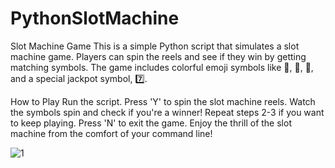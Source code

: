 # PythonSlotMachine


Slot Machine Game
This is a simple Python script that simulates a slot machine game. Players can spin the reels and see if they win by getting matching symbols. The game includes colorful emoji symbols like 🍒, 🍇, 🍉, and a special jackpot symbol, 7️⃣.

How to Play
Run the script.
Press 'Y' to spin the slot machine reels.
Watch the symbols spin and check if you're a winner!
Repeat steps 2-3 if you want to keep playing.
Press 'N' to exit the game.
Enjoy the thrill of the slot machine from the comfort of your command line!



![1](https://github.com/RavenCunanan/PythonSlotMachine/assets/63638637/aa9b8aba-a9a5-4eef-bc54-e921ca4784c1)
